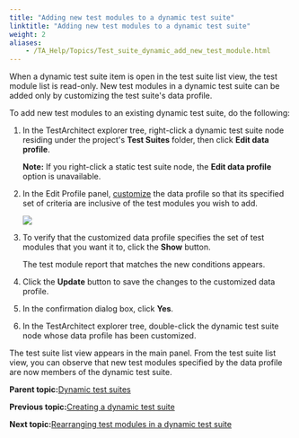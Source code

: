 ```yaml
--- 
title: "Adding new test modules to a dynamic test suite"
linktitle: "Adding new test modules to a dynamic test suite"
weight: 2
aliases: 
    - /TA_Help/Topics/Test_suite_dynamic_add_new_test_module.html
---
```


When a dynamic test suite item is open in the test suite list view, the test module list is read-only. New test modules in a dynamic test suite can be added only by customizing the test suite's data profile.

To add new test modules to an existing dynamic test suite, do the following:

1.  In the TestArchitect explorer tree, right-click a dynamic test suite node residing under the project's **Test Suites** folder, then click **Edit data profile**.

    **Note:** If you right-click a static test suite node, the **Edit data profile** option is unavailable.

2.  In the Edit Profile panel, [customize](/TA_Help/Topics/Report_customizing.html) the data profile so that its specified set of criteria are inclusive of the test modules you wish to add.

    ![](/images//Images/Edit_profile_panel.png)

3.  To verify that the customized data profile specifies the set of test modules that you want it to, click the **Show** button.

    The test module report that matches the new conditions appears.

4.  Click the **Update** button to save the changes to the customized data profile.

5.  In the confirmation dialog box, click **Yes**.

6.  In the TestArchitect explorer tree, double-click the dynamic test suite node whose data profile has been customized.


The test suite list view appears in the main panel. From the test suite list view, you can observe that new test modules specified by the data profile are now members of the dynamic test suite.

**Parent topic:**[Dynamic test suites](/TA_Help/Topics/Test_suite_dynamic.html)

**Previous topic:**[Creating a dynamic test suite](/TA_Help/Topics/Test_suite_item_dynamic.html)

**Next topic:**[Rearranging test modules in a dynamic test suite](/TA_Help/Topics/Test_suite_dynamic_rearrange_test_modules.html)

